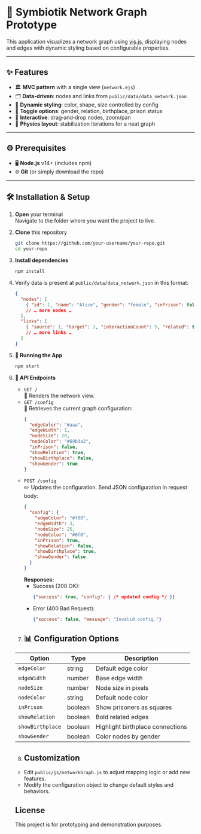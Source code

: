# 🔗 Symbiotik Network Graph Prototype

This application visualizes a network graph using [vis.js](https://visjs.org/), displaying nodes and edges with dynamic styling based on configurable properties.

---

## ✨ Features

- 🏛️ **MVC pattern** with a single view (`network.ejs`)  
- 🗂️ **Data‑driven**: nodes and links from `public/data/data_network.json`  
- 🎨 **Dynamic styling**: color, shape, size controlled by config  
- 🔄 **Toggle options**: gender, relation, birthplace, prison status  
- 🤝 **Interactive**: drag‑and‑drop nodes, zoom/pan  
- 📐 **Physics layout**: stabilization iterations for a neat graph  

---

## ⚙️ Prerequisites

- 🖥️ **Node.js** v14+ (includes npm)  
- 🌐 **Git** (or simply download the repo)

---

## 🛠️ Installation & Setup

1. **Open** your terminal  
   Navigate to the folder where you want the project to live.

2. **Clone** this repository  
   ```bash
   git clone https://github.com/your-username/your-repo.git
   cd your-repo

3. **Install dependencies** 
   ```bash
   npm install

4. Verify data is present at `public/data/data_network.json` in this format:

   ```json
   {
     "nodes": [
       { "id": 1, "name": "Alice", "gender": "female", "inPrison": false }
       // … more nodes …
     ],
     "links": [
       { "source": 1, "target": 2, "interactionCount": 5, "related": true, "birthplace": false }
       // … more links …
     ]
   }

5. **🚀 Running the App** 
   ```bash
   npm start

6. **🔗 API Endpoints**  
   - `GET /`  
     📄 Renders the network view.  
   - `GET /config`  
     🔧 Retrieves the current graph configuration:  
     ```json
     {
       "edgeColor": "#aaa",
       "edgeWidth": 1,
       "nodeSize": 20,
       "nodeColor": "#69b3a2",
       "inPrison": false,
       "showRelation": true,
       "showBirthplace": false,
       "showGender": true
     }
     ```
   - `POST /config`  
     ✏️ Updates the configuration. Send JSON configuration in request body:  
     ```json
     {
       "config": {
         "edgeColor": "#f00",
         "edgeWidth": 3,
         "nodeSize": 25,
         "nodeColor": "#0f0",
         "inPrison": true,
         "showRelation": false,
         "showBirthplace": true,
         "showGender": false
       }
     }
     ```
     **Responses:**  
     - Success (200 OK):  
       ```json
       {"success": true, "config": { /* updated config */ }}
       ```  
     - Error (400 Bad Request):  
       ```json
       {"success": false, "message": "Invalid config."}
       ```
    7. ## 📊 Configuration Options

    | Option         | Type    | Description                        |
    |----------------|---------|------------------------------------|
    | `edgeColor`    | string  | Default edge color                 |
    | `edgeWidth`    | number  | Base edge width                    |
    | `nodeSize`     | number  | Node size in pixels                |
    | `nodeColor`    | string  | Default node color                 |
    | `inPrison`     | boolean | Show prisoners as squares          |
    | `showRelation` | boolean | Bold related edges                 |
    | `showBirthplace`| boolean | Highlight birthplace connections  |
    | `showGender`   | boolean | Color nodes by gender              |

    8. ## Customization

    - Edit `public/js/networkGraph.js` to adjust mapping logic or add new features.
    - Modify the configuration object to change default styles and behaviors.

    ## License

    This project is for prototyping and demonstration purposes.
